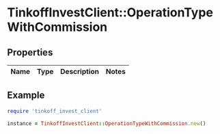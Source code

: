 # TinkoffInvestClient::OperationTypeWithCommission

## Properties

| Name | Type | Description | Notes |
| ---- | ---- | ----------- | ----- |

## Example

```ruby
require 'tinkoff_invest_client'

instance = TinkoffInvestClient::OperationTypeWithCommission.new()
```

